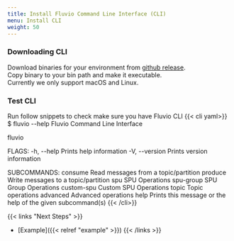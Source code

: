 ```yaml
---
title: Install Fluvio Command Line Interface (CLI)
menu: Install CLI
weight: 50
---
```


### Downloading CLI

Download binaries for your environment from [github release](https://github.com/infinyon/fluvio/releases).  
Copy binary to your bin path and make it executable.  
Currently we only support macOS and Linux.

### Test CLI

Run follow snippets to check make sure you have Fluvio CLI
{{< cli yaml>}}
$ fluvio --help
Fluvio Command Line Interface

fluvio <SUBCOMMAND>

FLAGS:
    -h, --help       Prints help information
    -V, --version    Prints version information

SUBCOMMANDS:
    consume       Read messages from a topic/partition
    produce       Write messages to a topic/partition
    spu           SPU Operations
    spu-group     SPU Group Operations
    custom-spu    Custom SPU Operations
    topic         Topic operations
    advanced      Advanced operations
    help          Prints this message or the help of the given subcommand(s)
{{< /cli>}}

{{< links "Next Steps" >}}
* [Example]({{< relref "example" >}})
{{< /links >}}